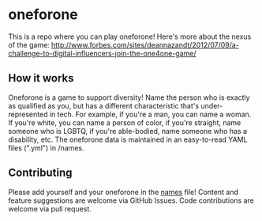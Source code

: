 oneforone
=========

This is a repo where you can play oneforone! Here's more about the nexus of the game: http://www.forbes.com/sites/deannazandt/2012/07/09/a-challenge-to-digital-influencers-join-the-one4one-game/


How it works
---
Oneforone is a game to support diversity! Name the person who is exactly as qualified as you, but has a different characteristic that's under-represented in tech. For example, if you're a man, you can name a woman. If you're white, you can name a person of color, if you're straight, name someone who is LGBTQ, if you're able-bodied, name someone who has a disability, etc. The oneforone data is maintained in an easy-to-read YAML files (".yml") in /names.


Contributing
---
Please add yourself and your oneforone in the [names](https://github.com/techladymafia/oneforone/blob/master/names.yml) file! Content and feature suggestions are welcome via GitHub Issues. Code contributions are welcome via pull request.
